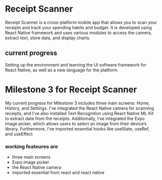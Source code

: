 # Receipt Scanner 

Receipt Scanner is a cross-platform mobile app that allows you to scan your receipts and track your spending habits and budget. It is developed using React Native framework and uses various modules to access the camera, extract text, store data, and display charts.

## current progress
Setting up the environment and learning the UI software framework for React Native, as well as a new language for the platform.

# Milestone 3 for Receipt Scanner 
My current progress for Milestone 3 includes three main screens: Home, History, and Settings. I’ve integrated the React Native camera for scanning receipts, and I’ve also installed Text Recognition using React Native ML Kit to extract data from the receipts. Additionally, I’ve integrated the Expo image picker, which allows users to select an image from their device’s library. Furthermore, I’ve imported essential hooks like useState, useRef, and useEffect

### working feateures are 
- three main screens
- Expo image picker
- the React Native camera
- imported essential from react and react native 
